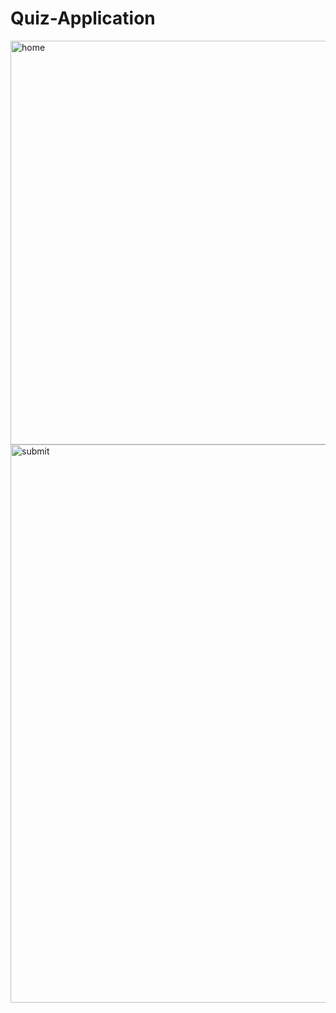 # Quiz-Application
<img width="646" alt="home" src="https://github.com/SwethaN125/Quiz-Application/assets/91358401/71ce4ab3-3e62-42a1-9e9c-29bfd99cf283">
<img width="893" alt="submit" src="https://github.com/SwethaN125/Quiz-Application/assets/91358401/c471a249-f48b-4554-9c39-9d06e35aec26">

